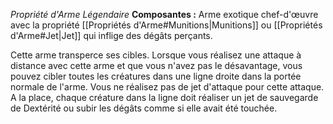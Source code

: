 _Propriété d'Arme Légendaire_
__Composantes :__ Arme exotique chef-d'œuvre avec la propriété [[Propriétés d'Arme#Munitions|Munitions]] ou [[Propriétés d'Arme#Jet|Jet]] qui inflige des dégâts perçants.

Cette arme transperce ses cibles. Lorsque vous réalisez une attaque à distance avec cette arme et que vous n'avez pas le désavantage, vous pouvez cibler toutes les créatures dans une ligne droite dans la portée normale de l'arme. Vous ne réalisez pas de jet d'attaque pour cette attaque. A la place, chaque créature dans la ligne doit réaliser un jet de sauvegarde de Dextérité ou subir les dégâts comme si elle avait été touchée.
